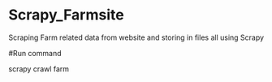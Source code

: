 # Scrapy_Farmsite
Scraping Farm related data from website and storing in files all using Scrapy

#Run command

scrapy crawl farm 
